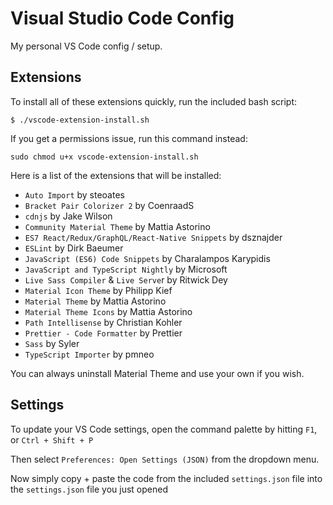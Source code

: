 # Visual Studio Code Config

My personal VS Code config / setup.

## Extensions

To install all of these extensions quickly, run the included bash script:

`$ ./vscode-extension-install.sh`

If you get a permissions issue, run this command instead:

`sudo chmod u+x vscode-extension-install.sh`

Here is a list of the extensions that will be installed:

- `Auto Import` by steoates
- `Bracket Pair Colorizer 2` by CoenraadS
- `cdnjs` by Jake Wilson
- `Community Material Theme` by Mattia Astorino
- `ES7 React/Redux/GraphQL/React-Native Snippets` by dsznajder
- `ESLint` by Dirk Baeumer
- `JavaScript (ES6) Code Snippets` by Charalampos Karypidis
- `JavaScript and TypeScript Nightly` by Microsoft
- `Live Sass Compiler` & `Live Serve`r by Ritwick Dey
- `Material Icon Theme` by Philipp Kief
- `Material Theme` by Mattia Astorino
- `Material Theme Icons` by Mattia Astorino
- `Path Intellisense` by Christian Kohler
- `Prettier - Code Formatter` by Prettier
- `Sass` by Syler
- `TypeScript Importer` by pmneo

You can always uninstall Material Theme and use your own if you wish.

## Settings

To update your VS Code settings, open the command palette by hitting `F1`, or `Ctrl + Shift + P`

Then select `Preferences: Open Settings (JSON)` from the dropdown menu.

Now simply copy + paste the code from the included `settings.json` file into the `settings.json` file you just opened

